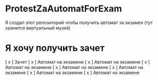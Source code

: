 # ProtestZaAutomatForExam
Я создал этот репозиторий чтобы получить автомат за экзамен (тут хранится виртуальный музей)

# Я хочу получить зачет
[ x ] Зачет
[ x ] Автомат на экзамене
[ x ] Автомат на экзамене
[ x ] Автомат на экзамене
[ x ] Автомат на экзамене
[ x ] Автомат на экзамене
[ x ] Автомат на экзамене
[ x ] Автомат на экзамене
